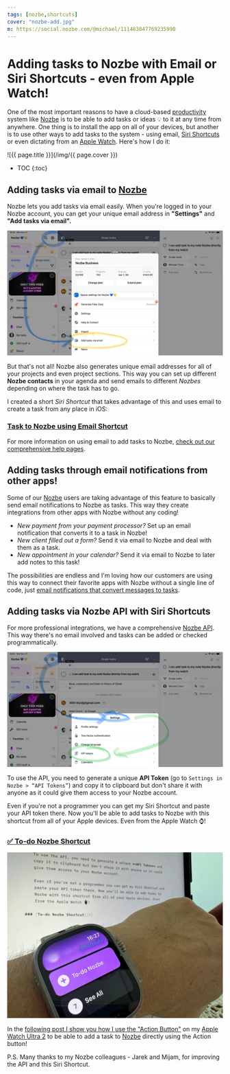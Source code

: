 ```yaml
---
tags: [nozbe,shortcuts]
cover: "nozbe-add.jpg"
m: https://social.nozbe.com/@michael/111483847769235990
---
```


# Adding tasks to Nozbe with Email or Siri Shortcuts - even from Apple Watch!

One of the most important reasons to have a cloud-based [productivity](/productivity/) system like [Nozbe][n] is to be able to add tasks or ideas 💡 to it at any time from anywhere. One thing is to install the app on all of your devices, but another is to use other ways to add tasks to the system - using email, [Siri Shortcuts](/shortcuts/) or even dictating from an [Apple Watch](/applewatch/). Here's how I do it:

<!--More-->

![{{ page.title }}](/img/{{ page.cover }})

* TOC
{:toc}

## Adding tasks via email to [Nozbe][n]

Nozbe lets you add tasks via email easily. When you're logged in to your Nozbe account, you can get your unique email address in **"Settings"** and **"Add tasks via email".**

![{{ page.title }} email](/img/nozbe-add-email.jpg)

But that's not all! Nozbe also generates unique email addresses for all of your projects and even project sections. This way you can set up different **Nozbe contacts** in your agenda and send emails to different *Nozbes* depending on where the task has to go.

I created a short *Siri Shortcut* that takes advantage of this and uses email to create a task from any place in iOS:

### [Task to Nozbe using Email Shortcut][te]

For more information on using email to add tasks to Nozbe, [check out our comprehensive help pages][e].

## Adding tasks through email notifications from other apps!

Some of our [Nozbe][n] users are taking advantage of this feature to basically send email notifications to Nozbe as tasks. This way they create integrations from other apps with Nozbe without any coding!

- *New payment from your payment processor?* Set up an email notification that converts it to a task in Nozbe!
- *New client filled out a form?* Send it via email to Nozbe and deal with them as a task.
- *New appointment in your calendar?* Send it via email to Nozbe to later add notes to this task!

The possibilities are endless and I'm loving how our customers are using this way to connect their favorite apps with Nozbe without a single line of code, just [email notifications that convert messages to tasks][e].

## Adding tasks via Nozbe API with Siri Shortcuts

For more professional integrations, we have a comprehensive [Nozbe API][a]. This way there's no email involved and tasks can be added or checked programmatically.

![{{ page.title }} api](/img/nozbe-add-api.jpg)

To use the API, you need to generate a unique **API Token** (go to `Settings in Nozbe > “API Tokens”`) and copy it to clipboard but don't share it with anyone as it could give them access to your Nozbe account.

Even if you're not a programmer you can get my Siri Shortcut and paste your API token there. Now you'll be able to add tasks to Nozbe with this shortcut from all of your Apple devices. Even from the Apple Watch ⌚️!

### [✅ To-do Nozbe Shortcut][t]

![{{ page.title }} watch](/img/nozbe-add-watch.jpg)

In the [following post I show you how I use the "Action Button"](/action/) on my [Apple Watch Ultra 2](/ultra) to be able to add a task to [Nozbe][n] directly using the Action button!

P.S. Many thanks to my Nozbe colleagues - Jarek and Mijam, for improving the API and this Siri Shortcut.

[t]: https://www.icloud.com/shortcuts/8c972184156c4b2c8a6c9cc5bb4123e3
[t1]: https://www.icloud.com/shortcuts/c99c26476d57490a89b1a813bc325e5f
[te]: https://www.icloud.com/shortcuts/b278f168fff14a6b9b7cb293faa31f6b
[e]: https://nozbe.help/taskcommunication/email-tasks/
[a]: https://nozbe.help/advancedfeatures/api/

[n]: https://michael.gratis/nozbe
[np]: https://michael.gratis/nozbepersonal